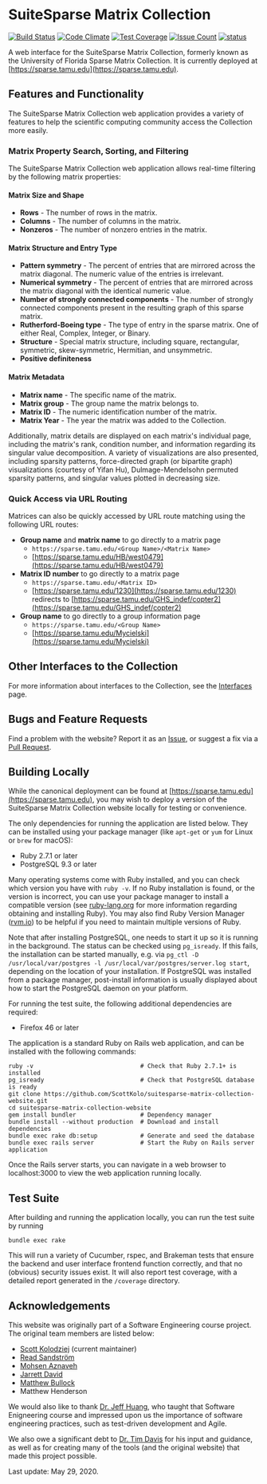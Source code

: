 # SuiteSparse Matrix Collection

[![Build Status](https://semaphoreci.com/api/v1/scottkolo/suitesparse-matrix-collection-website/branches/master/badge.svg)](https://semaphoreci.com/scottkolo/suitesparse-matrix-collection-website) [![Code Climate](https://codeclimate.com/github/ScottKolo/suitesparse-matrix-collection-website/badges/gpa.svg)](https://codeclimate.com/github/ScottKolo/suitesparse-matrix-collection-website) [![Test Coverage](https://codeclimate.com/github/ScottKolo/suitesparse-matrix-collection-website/badges/coverage.svg)](https://codeclimate.com/github/ScottKolo/suitesparse-matrix-collection-website/coverage) [![Issue Count](https://codeclimate.com/github/ScottKolo/suitesparse-matrix-collection-website/badges/issue_count.svg)](https://codeclimate.com/github/ScottKolo/suitesparse-matrix-collection-website) [![status](http://joss.theoj.org/papers/965b1c7bba801c85e9341a3db9013ef8/status.svg)](http://joss.theoj.org/papers/965b1c7bba801c85e9341a3db9013ef8)

A web interface for the SuiteSparse Matrix Collection, formerly known as the University of Florida Sparse Matrix Collection. It is currently deployed at [https://sparse.tamu.edu](https://sparse.tamu.edu).

## Features and Functionality

The SuiteSparse Matrix Collection web application provides a variety of features to help the scientific computing community access the Collection more easily.

### Matrix Property Search, Sorting, and Filtering

The SuiteSparse Matrix Collection web application allows real-time filtering by the following matrix properties:

#### Matrix Size and Shape
  - **Rows** - The number of rows in the matrix.
  - **Columns** - The number of columns in the matrix.
  - **Nonzeros** - The number of nonzero entries in the matrix.

#### Matrix Structure and Entry Type
  - **Pattern symmetry** - The percent of entries that are mirrored across the matrix diagonal. The numeric value of the entries is irrelevant.
  - **Numerical symmetry** - The percent of entries that are mirrored across the matrix diagonal with the identical numeric value.
  - **Number of strongly connected components** - The number of strongly connected components present in the resulting graph of this sparse matrix.
  - **Rutherford-Boeing type** - The type of entry in the sparse matrix. One of either Real, Complex, Integer, or Binary.
  - **Structure** - Special matrix structure, including square, rectangular, symmetric, skew-symmetric, Hermitian, and unsymmetric.
  - **Positive definiteness**

#### Matrix Metadata
  - **Matrix name** - The specific name of the matrix.
  - **Matrix group** - The group name the matrix belongs to.
  - **Matrix ID** - The numeric identification number of the matrix.
  - **Matrix Year** - The year the matrix was added to the Collection.

Additionally, matrix details are displayed on each matrix's individual page, including the matrix's rank, condition number, and information regarding its singular value decomposition. A variety of visualizations are also presented, including sparsity patterns, force-directed graph (or bipartite graph) visualizations (courtesy of Yifan Hu), Dulmage-Mendelsohn permuted sparsity patterns, and singular values plotted in decreasing size.

### Quick Access via URL Routing

Matrices can also be quickly accessed by URL route matching using the following URL routes:

 * **Group name** and **matrix name** to go directly to a matrix page
    * `https://sparse.tamu.edu/<Group Name>/<Matrix Name>`
    * [https://sparse.tamu.edu/HB/west0479](https://sparse.tamu.edu/HB/west0479)
 * **Matrix ID number** to go directly to a matrix page
    * `https://sparse.tamu.edu/<Matrix ID>`
    * [https://sparse.tamu.edu/1230](https://sparse.tamu.edu/1230) redirects to [https://sparse.tamu.edu/GHS_indef/copter2](https://sparse.tamu.edu/GHS_indef/copter2)
 * **Group name** to go directly to a group information page
    * `https://sparse.tamu.edu/<Group Name>`
    * [https://sparse.tamu.edu/Mycielski](https://sparse.tamu.edu/Mycielski)

## Other Interfaces to the Collection

For more information about interfaces to the Collection, see the [Interfaces](https://sparse.tamu.edu/interfaces) page.

## Bugs and Feature Requests

Find a problem with the website? Report it as an [Issue](https://github.com/ScottKolo/suitesparse-matrix-collection-website/issues), or suggest a fix via a [Pull Request](https://github.com/ScottKolo/suitesparse-matrix-collection-website/pulls).

## Building Locally

While the canonical deployment can be found at [https://sparse.tamu.edu](https://sparse.tamu.edu), you may wish to deploy a version of the SuiteSparse Matrix Collection website locally for testing or convenience. 

The only dependencies for running the application are listed below. They can be installed using your package manager (like `apt-get` or `yum` for Linux or `brew` for macOS):

 * Ruby 2.7.1 or later
 * PostgreSQL 9.3 or later

Many operating systems come with Ruby installed, and you can check which version you have with `ruby -v`. If no Ruby installation is found, or the version is incorrect, you can use your package manager to install a compatible version (see [ruby-lang.org](https://www.ruby-lang.org) for more information regarding obtaining and installing Ruby). You may also find Ruby Version Manager ([rvm.io](https://rvm.io)) to be helpful if you need to maintain multiple versions of Ruby.

Note that after installing PostgreSQL, one needs to start it up so it is running in the background. The status can be checked using `pg_isready`. If this fails, the installation can be started manually, e.g. via `pg_ctl -D /usr/local/var/postgres -l /usr/local/var/postgres/server.log start`, depending on the location of your installation. If PostgreSQL was installed from a package manager, post-install information is usually displayed about how to start the PostgreSQL daemon on your platform.

For running the test suite, the following additional dependencies are required:

 * Firefox 46 or later

The application is a standard Ruby on Rails web application, and can be installed with the following commands:

```shell
ruby -v                              # Check that Ruby 2.7.1+ is installed
pg_isready                           # Check that PostgreSQL database is ready
git clone https://github.com/ScottKolo/suitesparse-matrix-collection-website.git
cd suitesparse-matrix-collection-website
gem install bundler                  # Dependency manager
bundle install --without production  # Download and install dependencies
bundle exec rake db:setup            # Generate and seed the database
bundle exec rails server             # Start the Ruby on Rails server application
```

Once the Rails server starts, you can navigate in a web browser to localhost:3000 to view the web application running locally.

## Test Suite

After building and running the application locally, you can run the test suite by running

```shell
bundle exec rake
```

This will run a variety of Cucumber, rspec, and Brakeman tests that ensure the backend and user interface frontend function correctly, and that no (obvious) security issues exist. It will also report test coverage, with a detailed report generated in the `/coverage` directory.

## Acknowledgements

This website was originally part of a Software Engineering course project. The original team members are listed below:

* [Scott Kolodziej](http://www.scottkolo.com) (current maintainer)
* [Read Sandström](https://parasol.tamu.edu/people/readamus/)
* [Mohsen Aznaveh](https://parasol.tamu.edu/people/aznaveh/)
* [Jarrett David](https://parasol.tamu.edu/people/jld6827/)
* [Matthew Bullock](https://parasol.tamu.edu/people/fourcow2/)
* Matthew Henderson

We would also like to thank [Dr. Jeff Huang](https://parasol.tamu.edu/~jeff/), who taught that Software Enigneering course and impressed upon us the importance of software engineering practices, such as test-driven development and Agile.

We also owe a significant debt to [Dr. Tim Davis](http://faculty.cse.tamu.edu/davis/) for his input and guidance, as well as for creating many of the tools (and the original website) that made this project possible. 

Last update: May 29, 2020.

